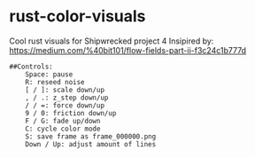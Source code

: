 # rust-color-visuals
Cool rust visuals for Shipwrecked project 4
Insipired by: https://medium.com/%40bit101/flow-fields-part-ii-f3c24c1b777d
```
##Controls:
    Space: pause
    R: reseed noise
    [ / ]: scale down/up
    , / .: z_step down/up
    / / =: force down/up
    9 / 0: friction down/up
    F / G: fade up/down
    C: cycle color mode
    S: save frame as frame_000000.png
    Down / Up: adjust amount of lines
```